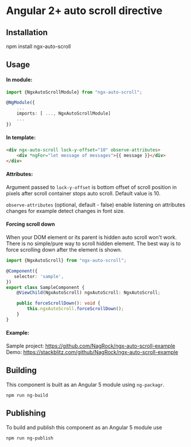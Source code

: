 # Angular 2+ auto scroll directive

## Installation
npm install ngx-auto-scroll

## Usage

#### In module:

```typescript
import {NgxAutoScrollModule} from "ngx-auto-scroll";

@NgModule({
	...
	imports: [ ..., NgxAutoScrollModule]
	...
})
```

#### In template:

```html
<div ngx-auto-scroll lock-y-offset="10" observe-attributes>
    <div *ngFor="let message of messages">{{ message }}</div>
</div>
```

#### Attributes:

Argument passed to `lock-y-offset` is bottom offset of scroll position in pixels after scroll container stops auto scroll. Default value is 10.

`observe-attributes` (optional, default - false) enable listening on attributes changes for example detect changes in font size.

#### Forcing scroll down

When your DOM element or its parent is hidden auto scroll won't work. There is no simple/pure way to scroll hidden element. The best way is to force scrolling down after the element is shown.

```typescript
import {NgxAutoScroll} from "ngx-auto-scroll";

@Component({
   selector: 'sample',
})
export class SampleComponent {
    @ViewChild(NgxAutoScroll) ngxAutoScroll: NgxAutoScroll;

    public forceScrollDown(): void {
        this.ngxAutoScroll.forceScrollDown();
    }
}
```

#### Example:

Sample project: https://github.com/NagRock/ngx-auto-scroll-example
Demo: https://stackblitz.com/github/NagRock/ngx-auto-scroll-example

## Building
This component is built as an Angular 5 module using `ng-packagr`.

```
npm run ng-build
```

## Publishing
To build and publish this component as an Angular 5 module use
```
npm run ng-publish
```
